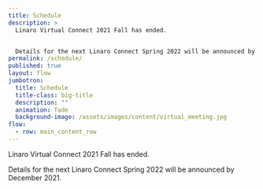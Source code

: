 ```yaml
---
title: Schedule
description: >
  Linaro Virtual Connect 2021 Fall has ended.


  Details for the next Linaro Connect Spring 2022 will be announced by December 2021.
permalink: /schedule/
published: true
layout: flow
jumbotron:
  title: Schedule
  title-class: big-title
  description: ""
  animation: fade
  background-image: /assets/images/content/virtual_meeting.jpg
flow:
  - row: main_content_row
---
```

Linaro Virtual Connect 2021 Fall has ended.

Details for the next Linaro Connect Spring 2022 will be announced by December 2021.